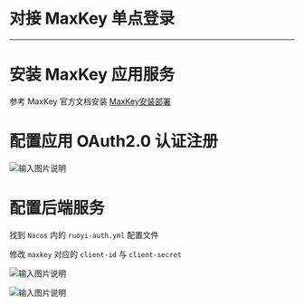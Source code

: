 # 对接 MaxKey 单点登录
- - -

# 安装 MaxKey 应用服务

参考 MaxKey 官方文档安装 [MaxKey安装部署](https://www.maxkey.top/doc/docs/overview/intro)

# 配置应用 OAuth2.0 认证注册

![输入图片说明](https://foruda.gitee.com/images/1693377802128677240/0927270a_1766278.png "屏幕截图")

# 配置后端服务

找到 `Nacos` 内的 `ruoyi-auth.yml` 配置文件

修改 `maxkey` 对应的 `client-id` 与 `client-secret`

![输入图片说明](https://foruda.gitee.com/images/1693378118762354596/2f02c8a3_1766278.png "屏幕截图")

![输入图片说明](https://foruda.gitee.com/images/1693378168538263792/24476d2a_1766278.png "屏幕截图")
